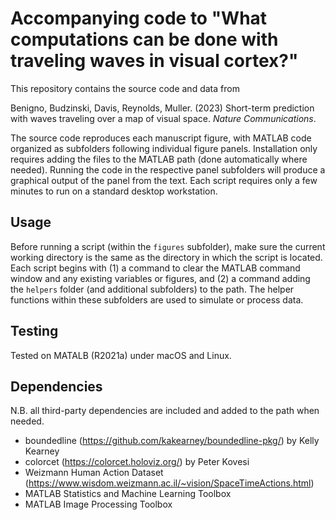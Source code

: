 # Accompanying code to "What computations can be done with traveling waves in visual cortex?"

This repository contains the source code and data from

Benigno, Budzinski, Davis, Reynolds, Muller. (2023) Short-term prediction with waves traveling over a map of visual space. *Nature Communications*.

The source code reproduces each manuscript figure, with MATLAB code organized as subfolders following individual figure panels. Installation only requires adding the files to the MATLAB path (done automatically where needed). Running the code in the respective panel subfolders will produce a graphical output of the panel from the text. Each script requires only a few minutes to run on a standard desktop workstation.

## Usage

Before running a script (within the `figures` subfolder), make sure the current working directory is the same as the directory in which the script is located. Each script begins with (1) a command to clear the MATLAB command window and any existing variables or figures, and (2) a command adding the `helpers` folder (and additional subfolders) to the path. The helper functions within these subfolders are used to simulate or process data.

## Testing

Tested on MATALB (R2021a) under macOS and Linux.

## Dependencies
N.B. all third-party dependencies are included and added to the path when needed.
- boundedline (https://github.com/kakearney/boundedline-pkg/) by Kelly Kearney
- colorcet (https://colorcet.holoviz.org/) by Peter Kovesi
- Weizmann Human Action Dataset (https://www.wisdom.weizmann.ac.il/~vision/SpaceTimeActions.html)
- MATLAB Statistics and Machine Learning Toolbox
- MATLAB Image Processing Toolbox
